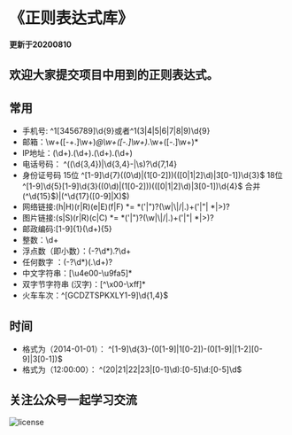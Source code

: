 
<h1>《正则表达式库》</h1>

**更新于20200810**

## 欢迎大家提交项目中用到的正则表达式。

## 常用
* 手机号: ^1[3456789]\d{9}或者^1(3|4|5|6|7|8|9)\d{9}
* 邮箱：\w+([-+.]\w+)*@\w+([-.]\w+)*\.\w+([-.]\w+)*
* IP地址：(\d+)\.(\d+)\.(\d+)\.(\d+)
* 电话号码： ^(\(\d{3,4}\)|\d{3,4}-|\s)?\d{7,14}
* 身份证号码 15位 ^[1-9]\d{7}((0\d)|(1[0-2]))(([0|1|2]\d)|3[0-1])\d{3}$  18位 ^[1-9]\d{5}[1-9]\d{3}((0\d)|(1[0-2]))(([0|1|2]\d)|3[0-1])\d{4}$ 合并 (^\d{15}$)|(^\d{17}([0-9]|X)$)
* 网络链接:(h|H)(r|R)(e|E)(f|F) *= *('|")?(\w|\\|\/|\.)+('|"| *|>)?
* 图片链接:(s|S)(r|R)(c|C) *= *('|")?(\w|\\|\/|\.)+('|"| *|>)?
* 邮政编码:[1-9]{1}(\d+){5}
* 整数：\d+
* 浮点数（即小数）：(-?\d*)\.?\d+
* 任何数字 ：(-?\d*)(\.\d+)?
* 中文字符串：[\u4e00-\u9fa5]*
* 双字节字符串 (汉字)：[^\x00-\xff]*
* 火车车次：^[GCDZTSPKXLY1-9]\d{1,4}$

## 时间
*  格式为（2014-01-01）： ^[1-9]\d{3}-(0[1-9]|1[0-2])-(0[1-9]|[1-2][0-9]|3[0-1])$ 
* 格式为（12:00:00）： ^(20|21|22|23|[0-1]\d):[0-5]\d:[0-5]\d$ 


## 关注公众号一起学习交流
![license](https://github.com/z503951608/RegEx/blob/master/%E6%88%91%E7%9A%84%E5%85%AC%E4%BC%97%E5%8F%B7%E4%BA%8C%E7%BB%B4%E7%A0%81.jpg?raw=true)
